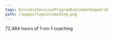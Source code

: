 ```yaml
---
tags: businessServicesProgramOutcomesImageGrid
path: /images/logos/coaching.png
---
```

72,484 hours of 1-on-1 coaching
